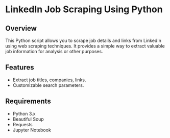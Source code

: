 # LinkedIn Job Scraping Using Python





## Overview

This Python script allows you to scrape job details and links from LinkedIn using web scraping techniques. It provides a simple way to extract valuable job information for analysis or other purposes.

## Features

- Extract job titles, companies, links.
- Customizable search parameters.

## Requirements

- Python 3.x
- Beautiful Soup
- Requests
- Jupyter Notebook
